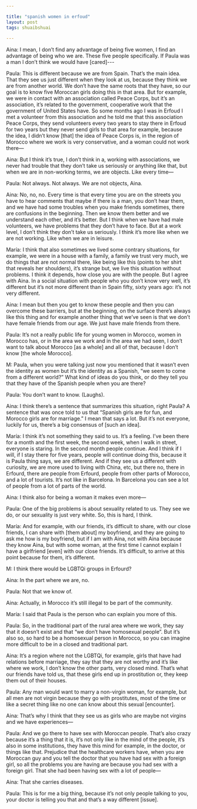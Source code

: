 ```yaml
---

title: "spanish women in erfoud"
layout: post
tags: shuaibshuai
    
---
```


Aina: I mean, I don’t find any advantage of being five women, I find an advantage of being who we are. These five people specifically. If Paula was a man I don’t think we would have [cared]---

Paula: This is different because we are from Spain. That’s the main idea. That they see us just different when they look at us, because they think we are from another world. We don’t have the same roots that they have, so our goal is to know five Moroccan girls doing this in that area. But for example, we were in contact with an association called Peace Corps, but it’s an association, it’s related to the government, cooperative work that the government of United States have. So some months ago I was in Erfoud I met a volunteer from this association and he told me that this association Peace Corps, they send volunteers every two years to stay there in Erfoud for two years but they never send girls to that area for example, because the idea, I didn’t know [that] the idea of Peace Corps is, in the region of Morocco where we work is very conservative, and a woman could not work there—

Aina: But I think it’s true, I don’t think in a, working with associations, we never had trouble that they don’t take us seriously or anything like that, but when we are in non-working terms, we are objects. Like every time—

Paula: Not always. Not always. We are not objects, Aina.

Aina: No, no, no. Every time is that every time you are on the streets you have to hear comments that maybe if there is a man, you don’t hear them, and we have had some troubles when you make friends sometimes, there are confusions in the beginning. Then we know them better and we understand each other, and it’s better. But I think when we have had male volunteers, we have problems that they don’t have to face. But at a work level, I don’t think they don’t take us seriously. I think it’s more like when we are not working. Like when we are in leisure.

María: I think that also sometimes we lived some contrary situations, for example, we were in a house with a family, a family we trust very much, we do things that are not normal there, like being like this (points to her shirt that reveals her shoulders), it’s strange but, we live this situation without problems. I think it depends, how close you are with the people. But I agree with Aina. In a social situation with people who you don’t know very well, it’s different but it’s not more different than in Spain fifty, sixty years ago: it’s not very different. 

Aina: I mean but then you get to know these people and then you can overcome these barriers, but at the beginning, on the surface there’s always like this thing and for example another thing that we’ve seen is that we don’t have female friends from our age. We just have male friends from there.

Paula: It’s not a really public life for young women in Morocco, women in Morocco has, or in the area we work and in the area we had seen, I don’t want to talk about Morocco [as a whole] and all of that, because I don’t know [the whole Morocco]. 

M: Paula, when you were talking just now you mentioned that it wasn’t even the identity as women but it’s the identity as a Spanish, “we seem to come from a different world?” What kind of ideas do you think, or do they tell you that they have of the Spanish people when you are there?

Paula: You don’t want to know. (Laughs). 

Aina: I think there’s a sentence that summarizes this situation, right Paula? A sentence that was once told to us that “Spanish girls are for fun, and Morocco girls are for marriage.” I mean that says a lot. But it’s not everyone, luckily for us, there’s a big consensus of [such an idea]. 

María: I think it’s not something they said to us. It’s a feeling. I’ve been there for a month and the first week, the second week, when I walk in street, everyone is staring. In the second month people continue. And I think if I will, if I stay there for five years, people will continue doing this, because it is Paula thing says, we are different. And if they see us a different with curiosity, we are more used to living with China, etc, but there no, there in Erfourd, there are people from Erfourd, people from other parts of Morocco, and a lot of tourists. It’s not like in Barcelona. In Barcelona you can see a lot of people from a lot of parts of the world.

Aina: I think also for being a woman it makes even more—

Paula: One of the big problems is about sexuality related to us. They see we do, or our sexuality is just very white. So, this is hard, I think. 

María: And for example, with our friends, it’s difficult to share, with our close friends, I can share with [them about] my boyfriend, and they are going to ask me how is my boyfriend, but if I am with Aina, not with Aina because they know Aina, but with some woman, at the first time I cannot explain I have a girlfriend [even] with our close friends. It’s difficult, to arrive at this point because for them, it’s different.

M: I think there would be LGBTQi groups in Erfourd?

Aina: In the part where we are, no. 

Paula: Not that we know of. 

Aina: Actually, in Morocco it’s still illegal to be part of the community.

María: I said that Paula is the person who can explain you more of this. 

Paula: So, in the traditional part of the rural area where we work, they say that it doesn’t exist and that “we don’t have homosexual people”. But it’s also so, so hard to be a homosexual person in Morocco, so you can imagine more difficult to be in a closed and traditional part.

Aina: It’s a region where not the LGBTQi, for example, girls that have had relations before marriage, they say that they are not worthy and it’s like where we work, I don’t know the other parts, very closed mind. That’s what our friends have told us, that these girls end up in prostitution or, they keep them out of their houses.

Paula: Any man would want to marry a non-virgin woman, for example, but all men are not virgin because they go with prostitutes, most of the time or like a secret thing like no one can know about this sexual [encounter].

Aina: That’s why I think that they see us as girls who are maybe not virgins and we have experiences—

Paula: And we go there to have sex with Moroccan people. That’s also crazy because it’s a thing that it is, it’s not only like in the mind of the people, it’s also in some institutions, they have this mind for example, in the doctor, or things like that. Prejudice that the healthcare workers have, when you are Moroccan guy and you tell the doctor that you have had sex with a foreign girl, so all the problems you are having are because you had sex with a foreign girl. That she had been having sex with a lot of people—

Aina: That she carries diseases.

Paula: This is for me a big thing, because it’s not only people talking to you, your doctor is telling you that and that’s a way different [issue].
